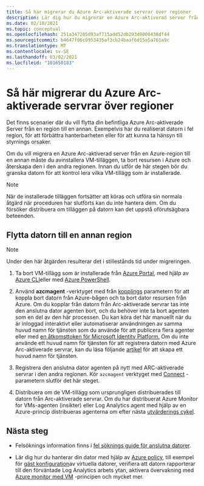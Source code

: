 ```yaml
---
title: Så här migrerar du Azure Arc-aktiverade servrar över regioner
description: Lär dig hur du migrerar en Azure Arc-aktiverad server från en region till en annan.
ms.date: 02/10/2021
ms.topic: conceptual
ms.openlocfilehash: 251a347205d93af715add52db293d8000438df44
ms.sourcegitcommit: b4647f06c0953435af3cb24baaf6d15a5a761a9c
ms.translationtype: MT
ms.contentlocale: sv-SE
ms.lasthandoff: 03/02/2021
ms.locfileid: "101650183"
---
```

# <a name="how-to-migrate-azure-arc-enabled-servers-across-regions"></a>Så här migrerar du Azure Arc-aktiverade servrar över regioner

Det finns scenarier där du vill flytta din befintliga Azure Arc-aktiverade Server från en region till en annan. Exempelvis har du realiserat datorn i fel region, för att förbättra hanterbarheten eller för att kunna ta hänsyn till styrnings orsaker.

Om du vill migrera en Azure Arc-aktiverad server från en Azure-region till en annan måste du avinstallera VM-tilläggen, ta bort resursen i Azure och återskapa den i den andra regionen. Innan du utför de här stegen bör du granska datorn för att kontrol lera vilka VM-tillägg som är installerade.

> [!NOTE]
> När de installerade tilläggen fortsätter att köras och utföra sin normala åtgärd när proceduren har slutförts kan du inte hantera dem. Om du försöker distribuera om tilläggen på datorn kan det uppstå oförutsägbara beteenden.

## <a name="move-machine-to-other-region"></a>Flytta datorn till en annan region

> [!NOTE]
> Under den här åtgärden resulterar det i stillestånds tid under migreringen.

1. Ta bort VM-tillägg som är installerade från [Azure Portal](manage-vm-extensions-portal.md#uninstall-extension), med hjälp av [Azure CLI](manage-vm-extensions-cli.md#remove-an-installed-extension)eller med [Azure PowerShell](manage-vm-extensions-powershell.md#remove-an-installed-extension).

2. Använd **azcmagent** -verktyget med från [kopplings](manage-agent.md#disconnect) parametern för att koppla bort datorn från Azure-bågen och ta bort dator resursen från Azure. Om du kopplar från datorn från Arc-aktiverade servrar tas inte den anslutna dator agenten bort, och du behöver inte ta bort agenten som en del av den här processen. Du kan köra det här manuellt när du är inloggad interaktivt eller automatiserar användningen av samma huvud namn för tjänsten som du använde för att publicera flera agenter eller med [en åtkomsttoken för Microsoft Identity Platform.](../../active-directory/develop/access-tokens.md) Om du inte använde ett huvud namn för tjänsten för att registrera datorn med Azure Arc-aktiverade servrar, kan du läsa följande [artikel](onboard-service-principal.md#create-a-service-principal-for-onboarding-at-scale) för att skapa ett huvud namn för tjänsten.

3. Registrera den anslutna dator agenten på nytt med ARC-aktiverade servrar i den andra regionen. Kör `azcmagent` verktyget med [Connect](manage-agent.md#connect) -parametern slutför det här steget.

4. Distribuera om de VM-tillägg som ursprungligen distribuerades till datorn från Arc-aktiverade servrar. Om du har distribuerat Azure Monitor for VMs-agenten (insikter) eller Log Analytics agent med hjälp av en Azure-princip distribueras agenterna om efter nästa [utvärderings cykel](../../governance/policy/how-to/get-compliance-data.md#evaluation-triggers).

## <a name="next-steps"></a>Nästa steg

* Felsöknings information finns i [fel söknings guide för anslutna datorer](troubleshoot-agent-onboard.md).

* Lär dig hur du hanterar din dator med hjälp av [Azure policy](../../governance/policy/overview.md), till exempel för [gäst konfiguration](../../governance/policy/concepts/guest-configuration.md)av virtuella datorer, verifiera att datorn rapporterar till den förväntade Log Analytics arbets ytan, aktivera övervakning med [Azure monitor med VM](../../azure-monitor/vm/vminsights-enable-policy.md) -principen och mycket mer.